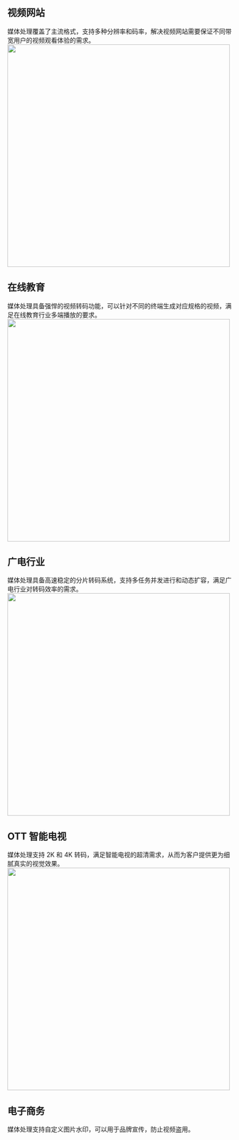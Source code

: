 ## 视频网站
媒体处理覆盖了主流格式，支持多种分辨率和码率，解决视频网站需要保证不同带宽用户的视频观看体验的需求。
<img src="https://main.qcloudimg.com/raw/45e61e7551e92e273bc0d523d8998adf.png" width=500>

## 在线教育 
媒体处理具备强悍的视频转码功能，可以针对不同的终端生成对应规格的视频，满足在线教育行业多端播放的要求。
<img src="https://main.qcloudimg.com/raw/1a346f446a1574a96a96c784833f3f08.png" width=500>

## 广电行业
媒体处理具备高速稳定的分片转码系统，支持多任务并发进行和动态扩容，满足广电行业对转码效率的需求。
<img src="https://main.qcloudimg.com/raw/3d945f6e31279e6295a9fca23919b23e.png" width=500>

## OTT 智能电视
媒体处理支持 2K 和 4K 转码，满足智能电视的超清需求，从而为客户提供更为细腻真实的视觉效果。
<img src="https://main.qcloudimg.com/raw/615dd36a82057b8e90a4be7ea2c30f9b.png" width=500>

## 电子商务
媒体处理支持自定义图片水印，可以用于品牌宣传，防止视频盗用。

